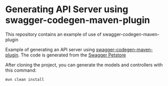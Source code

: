 # Generating API Server using swagger-codegen-maven-plugin


This repository contains an example of use of swagger-codegen-maven-plugin

Example of generating an API server using [swagger-codegen-maven-plugin](https://github.com/swagger-api/swagger-codegen).
The code is generated from the [Swagger Petstore](http://petstore.swagger.io/v2/swagger.json)

After cloning the project, you can generate the models and controllers with this command:
```sh
mvn clean install
```
